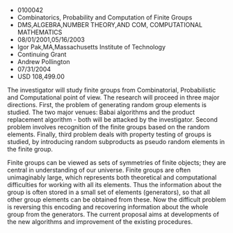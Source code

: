 
* 0100042
* Combinatorics, Probability and Computation of Finite Groups
* DMS,ALGEBRA,NUMBER THEORY,AND COM, COMPUTATIONAL MATHEMATICS
* 08/01/2001,05/16/2003
* Igor Pak,MA,Massachusetts Institute of Technology
* Continuing Grant
* Andrew Pollington
* 07/31/2004
* USD 108,499.00

The investigator will study finite groups from Combinatorial, Probabilistic and
Computational point of view. The research will proceed in three major
directions. First, the problem of generating random group elements is studied.
The two major venues: Babai algorithms and the product replacement algorithm -
both will be attacked by the investigator. Second problem involves recognition
of the finite groups based on the random elements. Finally, third problem deals
with property testing of groups is studied, by introducing random subproducts as
pseudo random elements in the finite group.

Finite groups can be viewed as sets of symmetries of finite objects; they are
central in understanding of our universe. Finite groups are often unimaginably
large, which represents both theoretical and computational difficulties for
working with all its elements. Thus the information about the group is often
stored in a small set of elements (generators), so that all other group elements
can be obtained from these. Now the difficult problem is reversing this encoding
and recovering information about the whole group from the generators. The
current proposal aims at developments of the new algorithms and improvement of
the existing procedures.
